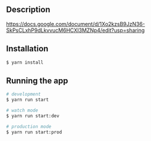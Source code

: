 ## Description

https://docs.google.com/document/d/1Xo2kzsB9JzN36-SkPsCLxhP9dLkvvucM6HCXI3MZNp4/edit?usp=sharing

## Installation

```bash
$ yarn install
```

## Running the app

```bash
# development
$ yarn run start

# watch mode
$ yarn run start:dev

# production mode
$ yarn run start:prod
```
